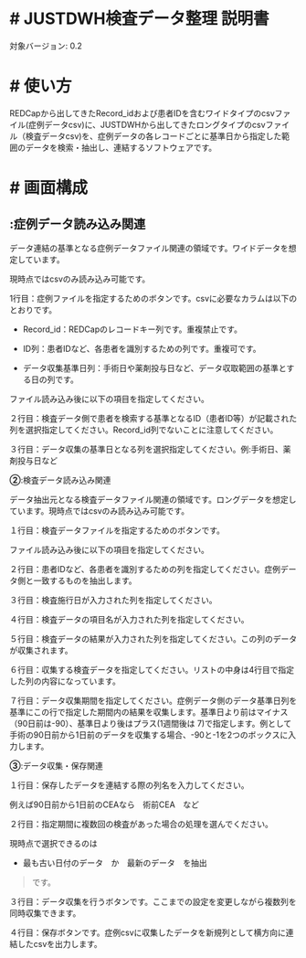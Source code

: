 # \# JUSTDWH検査データ整理 説明書

対象バージョン: 0.2

# \# 使い方

REDCapから出してきたRecord_idおよび患者IDを含むワイドタイプのcsvファイル(症例データcsv)に、JUSTDWHから出してきたロングタイプのcsvファイル（検査データcsv)を、症例データの各レコードごとに基準日から指定した範囲のデータを検索・抽出し、連結するソフトウェアです。

# \# 画面構成

## :症例データ読み込み関連

データ連結の基準となる症例データファイル関連の領域です。ワイドデータを想定しています。

現時点ではcsvのみ読み込み可能です。

1行目：症例ファイルを指定するためのボタンです。csvに必要なカラムは以下のとおりです。

- Record_id：REDCapのレコードキー列です。重複禁止です。

- ID列：患者IDなど、各患者を識別するための列です。重複可です。

- データ収集基準日列：手術日や薬剤投与日など、データ収取範囲の基準とする日の列です。

ファイル読み込み後に以下の項目を指定してください。

２行目：検査データ側で患者を検索する基準となるID（患者ID等）が記載された列を選択指定してください。Record_id列でないことに注意してください。

３行目：データ収集の基準日となる列を選択指定してください。例:手術日、薬剤投与日など

**②**:検査データ読み込み関連

データ抽出元となる検査データファイル関連の領域です。ロングデータを想定しています。現時点ではcsvのみ読み込み可能です。

１行目：検査データファイルを指定するためのボタンです。

ファイル読み込み後に以下の項目を指定してください。

２行目：患者IDなど、各患者を識別するための列を指定してください。症例データ側と一致するものを抽出します。

３行目：検査施行日が入力された列を指定してください。

４行目：検査データの項目名が入力された列を指定してください。

５行目：検査データの結果が入力された列を指定してください。この列のデータが収集されます。

６行目：収集する検査データを指定してください。リストの中身は4行目で指定した列の内容になっています。

７行目：データ収集期間を指定してください。症例データ側のデータ基準日列を基準にこの行で指定した期間内の結果を収集します。基準日より前はマイナス（90日前は-90）、基準日より後はプラス(1週間後は 7)で指定します。例として手術の90日前から1日前のデータを収集する場合、-90と-1を2つのボックスに入力します。

**③**:データ収集・保存関連

１行目：保存したデータを連結する際の列名を入力してください。

例えば90日前から1日前のCEAなら　術前CEA　など

２行目：指定期間に複数回の検査があった場合の処理を選んでください。

現時点で選択できるのは

- 最も古い日付のデータ　か　最新のデータ　を抽出

> です。

３行目：データ収集を行うボタンです。ここまでの設定を変更しながら複数列を同時収集できます。

４行目：保存ボタンです。症例csvに収集したデータを新規列として横方向に連結したcsvを出力します。
